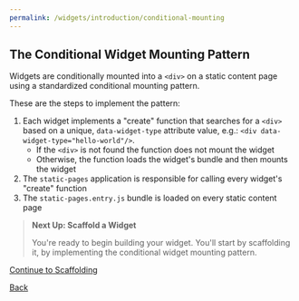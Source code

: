 ```yaml
---
permalink: /widgets/introduction/conditional-mounting
---
```


## The Conditional Widget Mounting Pattern

Widgets are conditionally mounted into a `<div>` on a static content page using a standardized conditional mounting pattern.

These are the steps to implement the pattern:

1.  Each widget implements a "create" function that searches for a `<div>` based on a unique, `data-widget-type` attribute value, e.g.: `<div data-widget-type="hello-world"/>`.
    - If the `<div>` is not found the function does not mount the widget
    - Otherwise, the function loads the widget's bundle and then mounts the widget
2.  The `static-pages` application is responsible for calling every widget's "create" function
3.  The `static-pages.entry.js` bundle is loaded on every static content page

> **Next Up: Scaffold a Widget**
>
> You're ready to begin building your widget. You'll start by scaffolding it, by implementing the conditional widget mounting pattern.

[Continue to Scaffolding](../scaffolding/1-start.md)

[Back](./3-static-pages.md)
